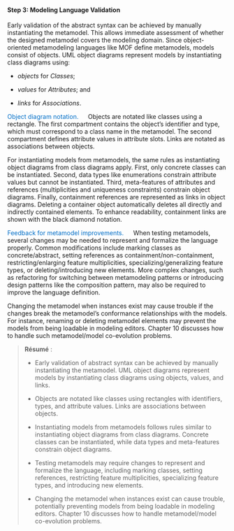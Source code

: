 #### Step 3: Modeling Language Validation

Early validation of the abstract syntax can be achieved by manually instantiating the metamodel. This allows immediate assessment of whether the designed metamodel covers the modeling domain. Since object-oriented metamodeling languages like MOF define metamodels, models consist of objects. UML object diagrams represent models by instantiating class diagrams using:

* *objects* for *Classes*;

* *values* for *Attributes*; and

* *links* for *Associations*.

<font style="color: #006ec7 ">Object diagram notation.</font>  &emsp; Objects are notated like classes using a rectangle. The first compartment contains the object’s identifier and type, which must correspond to a class name in the metamodel. The second compartment defines attribute values in attribute slots. Links are notated as associations between objects.

For instantiating models from metamodels, the same rules as instantiating object diagrams from class diagrams apply. First, only concrete classes can be instantiated. Second, data types like enumerations constrain attribute values but cannot be instantiated. Third, meta-features of attributes and references (multiplicities and uniqueness constraints) constrain object diagrams. Finally, containment references are represented as links in object diagrams. Deleting a container object automatically deletes all directly and indirectly contained elements. To enhance readability, containment links are shown with the black diamond notation.

<font style="color: #006ec7 ">Feedback for metamodel improvements.</font>  &emsp; When testing metamodels, several changes may be needed to represent and formalize the language properly. Common modifications include marking classes as concrete/abstract, setting references as containment/non-containment, restricting/enlarging feature multiplicities, specializing/generalizing feature types, or deleting/introducing new elements. More complex changes, such as refactoring for switching between metamodeling patterns or introducing design patterns like the composition pattern, may also be required to improve the language definition.

Changing the metamodel when instances exist may cause trouble if the changes break the metamodel’s conformance relationships with the models. For instance, renaming or deleting metamodel elements may prevent the models from being loadable in modeling editors. Chapter 10 discusses how to handle such metamodel/model co-evolution problems.

> **Résumé** :
> 
> * Early validation of abstract syntax can be achieved by manually instantiating the metamodel. UML object diagrams represent models by instantiating class diagrams using objects, values, and links.
> 
> * Objects are notated like classes using rectangles with identifiers, types, and attribute values. Links are associations between objects.
> 
> * Instantiating models from metamodels follows rules similar to instantiating object diagrams from class diagrams. Concrete classes can be instantiated, while data types and meta-features constrain object diagrams.
> 
> * Testing metamodels may require changes to represent and formalize the language, including marking classes, setting references, restricting feature multiplicities, specializing feature types, and introducing new elements.
> 
> * Changing the metamodel when instances exist can cause trouble, potentially preventing models from being loadable in modeling editors. Chapter 10 discusses how to handle metamodel/model co-evolution problems.